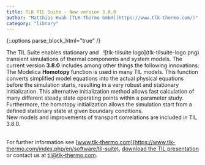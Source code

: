 ```yaml
---
title: TLK TIL Suite - New version 3.8.0
author: "Matthias Kwak [TLK-Thermo GmbH](https://www.tlk-thermo.com/)"
category: "library"
---
```


{::options parse_block_html="true" /}

<div style="float: right">
![tlk-tilsuite logo](tlk-tilsuite-logo.png)
</div>

The TIL Suite enables stationary and transient simulations of thermal components and system models. The current version **3.8.0** includes among other things the following innovations:
<br/>
The Modelica **Homotopy** function is used in many TIL models. This function converts simplified model equations into the actual physical equations before the simulation starts, resulting in a very robust and stationary initialization. This alternative initialization method allows fast calculation of many different steady state operating points within a parameter study. Furthermore, the homotopy initialization allows the simulation start from a defined stationary state at given boundary conditions.
<br/>
New models and improvements of transport correlations are included in TIL 3.8.0.
<br/><br/>

For further information see [www.tlk-thermo.com](https://www.tlk-thermo.com/index.php/en/software/til-suite), [download the TIL presentation](https://www.tlk-thermo.com/images/tlk/content/presentations/TIL_Suite_EN_2019_September.pdf) or contact us at [til@tlk-thermo.com](mailto:til@tlk-thermo.com).
